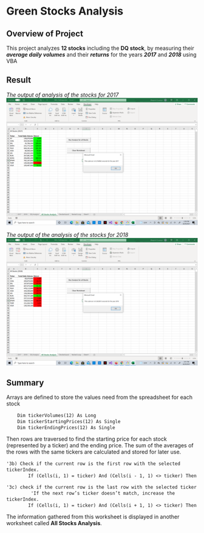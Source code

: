 # Green Stocks Analysis
## Overview of Project
This project analyzes **12 stocks** including the **DQ stock**, by measuring their ***average daily volumes*** and their ***returns*** for the years ***2017*** and ***2018*** using VBA

## Result
*The output of analysis of the stocks for 2017*
![2017 Image](/resources/VBA_Challenge_2017.png)

*The output of the analysis of the stocks for 2018*
![2018 Image](/resources/VBA_Challenge_2018.png)


## Summary

Arrays are defined to store the values need from the spreadsheet for each stock
```
    Dim tickerVolumes(12) As Long
    Dim tickerStartingPrices(12) As Single
    Dim tickerEndingPrices(12) As Single
```
Then rows are traversed to find the starting price for each stock (represented by a ticker) and the ending price. The sum of the averages of the rows with the same tickers are calculated and stored for later use.
```
'3b) Check if the current row is the first row with the selected tickerIndex.
        If (Cells(i, 1) = ticker) And (Cells(i - 1, 1) <> ticker) Then
```
```
'3c) check if the current row is the last row with the selected ticker
         'If the next row’s ticker doesn’t match, increase the tickerIndex.
        If (Cells(i, 1) = ticker) And (Cells(i + 1, 1) <> ticker) Then
```
The information gathered from this worksheet is displayed in another worksheet called **All Stocks Analysis**.

